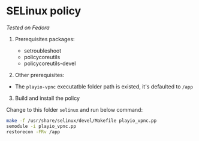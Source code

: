 # SELinux policy

*Tested on Fedora*

1. Prerequisites packages:
    - setroubleshoot 
    - policycoreutils 
    - policycoreutils-devel

2. Other prerequisites:
-   The `playio-vpnc` executatble folder path is existed, it's defaulted to `/app`

3. Build and install the policy

Change to this folder `selinux` and run below command:

```bash
make -f /usr/share/selinux/devel/Makefile playio_vpnc.pp
semodule -i playio_vpnc.pp
restorecon -FRv /app
```
